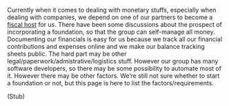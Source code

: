 Currently when it comes to dealing with monetary stuffs, especially when dealing with companies, we depend on one of our partners to become a [fiscal host](https://docs.opencollective.com/help/fiscal-hosts/fiscal-hosts) for us. There have been some discussions about the prospect of incorporating a foundation, so that the group can self-manage all money. Documenting our financials is easy for us because we track all our financial contributions and expenses online and we make our balance tracking sheets public. The hard part may be other legal/paperwork/admistrative/logistics stuff. However our group has many software developers, so there may be some possibility to automate most of it. However there may be other factors. We’re still not sure whether to start a foundation or not, but this page is here to list the factors/requirements.

(Stub)